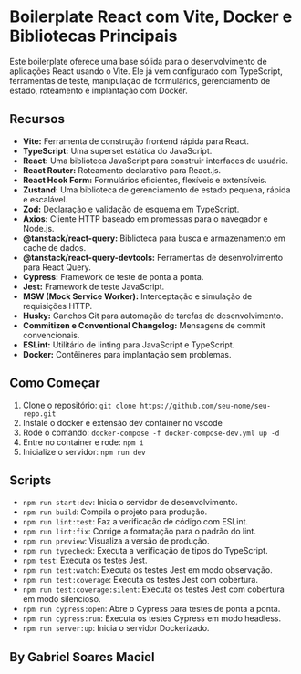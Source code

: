 # Boilerplate React com Vite, Docker e Bibliotecas Principais

Este boilerplate oferece uma base sólida para o desenvolvimento de aplicações React usando o Vite. Ele já vem configurado com TypeScript, ferramentas de teste, manipulação de formulários, gerenciamento de estado, roteamento e implantação com Docker.

## Recursos

- **Vite:** Ferramenta de construção frontend rápida para React.
- **TypeScript:** Uma superset estática do JavaScript.
- **React:** Uma biblioteca JavaScript para construir interfaces de usuário.
- **React Router:** Roteamento declarativo para React.js.
- **React Hook Form:** Formulários eficientes, flexíveis e extensíveis.
- **Zustand:** Uma biblioteca de gerenciamento de estado pequena, rápida e escalável.
- **Zod:** Declaração e validação de esquema em TypeScript.
- **Axios:** Cliente HTTP baseado em promessas para o navegador e Node.js.
- **@tanstack/react-query:** Biblioteca para busca e armazenamento em cache de dados.
- **@tanstack/react-query-devtools:** Ferramentas de desenvolvimento para React Query.
- **Cypress:** Framework de teste de ponta a ponta.
- **Jest:** Framework de teste JavaScript.
- **MSW (Mock Service Worker):** Interceptação e simulação de requisições HTTP.
- **Husky:** Ganchos Git para automação de tarefas de desenvolvimento.
- **Commitizen e Conventional Changelog:** Mensagens de commit convencionais.
- **ESLint:** Utilitário de linting para JavaScript e TypeScript.
- **Docker:** Contêineres para implantação sem problemas.

## Como Começar

1. Clone o repositório: `git clone https://github.com/seu-nome/seu-repo.git`
2. Instale o docker e extensão dev container no vscode
3. Rode o comando: `docker-compose -f docker-compose-dev.yml up -d`
4. Entre no container e rode: `npm i`
5. Inicialize o servidor: `npm run dev`

## Scripts

- `npm run start:dev`: Inicia o servidor de desenvolvimento.
- `npm run build`: Compila o projeto para produção.
- `npm run lint:test`: Faz a verificação de código com ESLint.
- `npm run lint:fix`: Corrige a formatação para o padrão do lint.
- `npm run preview`: Visualiza a versão de produção.
- `npm run typecheck`: Executa a verificação de tipos do TypeScript.
- `npm test`: Executa os testes Jest.
- `npm run test:watch`: Executa os testes Jest em modo observação.
- `npm run test:coverage`: Executa os testes Jest com cobertura.
- `npm run test:coverage:silent`: Executa os testes Jest com cobertura em modo silencioso.
- `npm run cypress:open`: Abre o Cypress para testes de ponta a ponta.
- `npm run cypress:run`: Executa os testes Cypress em modo headless.
- `npm run server:up`: Inicia o servidor Dockerizado.


## By Gabriel Soares Maciel
